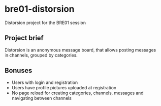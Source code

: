 # bre01-distorsion
Distorsion project for the BRE01 session

## Project brief

Distorsion is an anonymous message board, that allows posting messages in channels, grouped by categories.

## Bonuses

- Users with login and registration
- Users have profile pictures uploaded at registration
- No page reload for creating categories, channels, messages and navigating between channels


